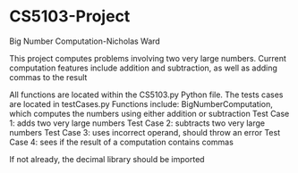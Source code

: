 # CS5103-Project

Big Number Computation-Nicholas Ward

This project computes problems involving two very large numbers. Current computation features include addition and subtraction, as well as adding commas to the result

All functions are located within the CS5103.py Python file. The tests cases are located in testCases.py
Functions include:
BigNumberComputation, which computes the numbers using either addition or subtraction
Test Case 1: adds two very large numbers
Test Case 2: subtracts two very large numbers
Test Case 3: uses incorrect operand, should throw an error
Test Case 4: sees if the result of a computation contains commas

If not already, the decimal library should be imported

